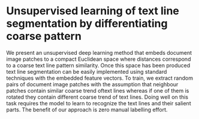 # Unsupervised learning of text line segmentation by differentiating coarse pattern 

We present an unsupervised deep learning method that embeds document image patches to a compact 
Euclidean space where distances correspond to a coarse text line pattern similarity. Once this 
space has been produced text line segmentation can be easily implemented using standard techniques 
with the embedded feature vectors. To train, we extract random pairs of document image patches with
the assumption that neighbour patches contain similar coarse trend oftext lines whereas if one of 
them is rotated they contain different coarse trend of text lines. Doing well on this task requires 
the model to learn to recognize the text lines and their salient parts. The benefit of 
our approach is zero manual labelling effort. 
